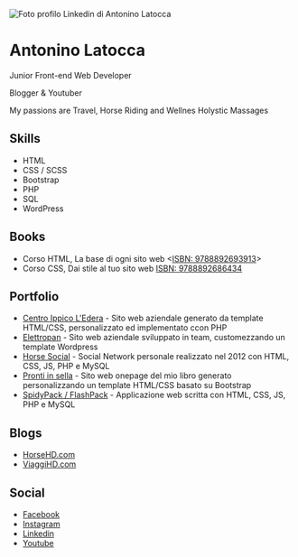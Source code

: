![Foto profilo Linkedin di Antonino Latocca](https://media.licdn.com/dms/image/C4E03AQEGrSPc-IqVHw/profile-displayphoto-shrink_200_200/0?e=1559174400&v=beta&t=mICwnltokqnJaQ8DBaMdA431HIFS7nTI987oQaIHSS8)

Antonino Latocca
================
Junior Front-end Web Developer

Blogger & Youtuber

My passions are Travel, Horse Riding and Wellnes Holystic Massages



Skills
------
- HTML
- CSS / SCSS
- Bootstrap
- PHP
- SQL
- WordPress



Books
-----
- Corso HTML, La base di ogni sito web <[ISBN: 9788892693913](https://www.youcanprint.it/computer-linguaggi-di-programmazione-html/corso-html-la-base-di-ogni-sito-web-9788892686434.html)>
- Corso CSS, Dai stile al tuo sito web [ISBN: 9788892686434](https://www.youcanprint.it/computer-linguaggi-di-programmazione-html/corso-css-dai-stile-al-tuo-sito-web-9788892693913.html)



Portfolio
---------
- [Centro Ippico L'Edera](http://centroippicoledera.it) - Sito web aziendale generato da template HTML/CSS, personalizzato ed implementato ccon PHP
- [Elettropan](http://www.elettropan.it/) - Sito web aziendale sviluppato in team, customezzando un template Wordpress
- [Horse Social](http://hightterabyte.altervista.org/) - Social Network personale realizzato nel 2012 con HTML, CSS, JS, PHP e MySQL
- [Pronti in sella](http://prontiinsella.antoninolatocca.com/) - Sito web onepage del mio libro generato personalizzando un template HTML/CSS basato su Bootstrap
- [SpidyPack / FlashPack](http://flashpack.altervista.org/) - Applicazione web scritta con HTML, CSS, JS, PHP e MySQL



Blogs
-----
- [HorseHD.com](http://horsehd.com)
- [ViaggiHD.com](https://viaggihd.com)



Social
------
- [Facebook](http://facebook.antoninolatocca.com)
- [Instagram](http://instagram.antoninolatocca.com)
- [Linkedin](http://linkedin.antoninolatocca.com)
- [Youtube](http://youtube.antoninolatocca.com)
